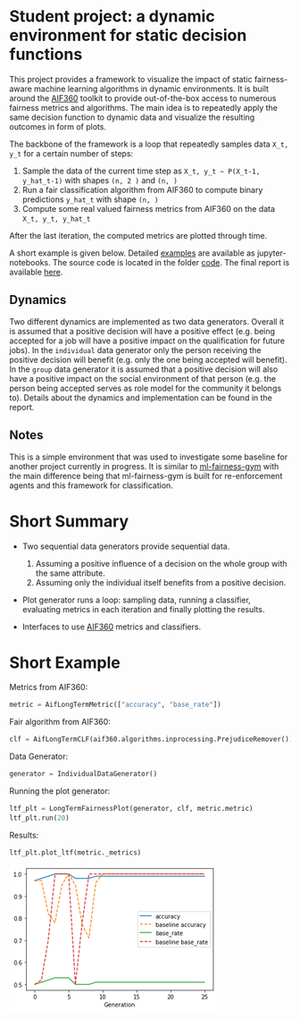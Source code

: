 # Student project: a dynamic environment for static decision functions
This project provides a framework to visualize the impact of static fairness-aware machine learning algorithms in 
dynamic environments. It is built around the [AIF360](https://github.com/IBM/AIF360) toolkit to provide out-of-the-box 
access to numerous fairness metrics and algorithms. The main idea is to repeatedly apply the same decision 
function to dynamic data and visualize the resulting outcomes in form of plots. 

The backbone of the framework is a loop that repeatedly samples data ```X_t, y_t``` for a certain number of steps:

1. Sample the data of the current time step as ```X_t, y_t ~ P(X_t-1, y_hat_t-1)``` with shapes ``(n, 2 )`` and ``(n, )``
1. Run a fair classification algorithm from AIF360 to compute binary predictions ```y_hat_t``` with shape ``(n, )``
1. Compute some real valued fairness metrics from AIF360 on the data ```X_t, y_t, y_hat_t```

After the last iteration, the computed metrics are plotted through time.

A short example is given below. Detailed [examples](https://github.com/danilobr94/dynamic-aif-framework/tree/master/examples) 
are available as jupyter-notebooks. The source code is located in the folder [code](https://github.com/danilobr94/dynamic-aif-framework/tree/master/code).
The final report is available [here](https://github.com/danilobr94/dynamic-aif-framework/blob/master/examples/report.pdf). 

## Dynamics
Two different dynamics are implemented as two data generators. Overall it is assumed that a positive decision will 
have a positive effect (e.g. being accepted for a job will have a positive impact on the qualification for future jobs). 
In the ``individual`` data generator only the person receiving the positive decision 
will benefit (e.g. only the one being accepted will benefit). In the ``group`` data generator it is assumed that a 
positive decision will also have a positive impact on the social environment of that person 
(e.g. the person being accepted serves as role model for the community it belongs to).
Details about the dynamics and implementation can be found in the report.

## Notes
This is a simple environment that was used to investigate some baseline for another project currently in progress.
It is similar to [ml-fairness-gym](https://github.com/google/ml-fairness-gym) with the main difference being
that ml-fairness-gym is built for re-enforcement agents and this framework for classification.

# Short Summary
- Two sequential data generators provide sequential data.
	1. Assuming a positive influence of a decision on the whole group with the same attribute.
	1. Assuming only the individual itself benefits from a positive decision.

- Plot generator runs a loop: sampling data, running a classifier, evaluating metrics in each iteration and finally plotting the results.
- Interfaces to use [AIF360](https://github.com/IBM/AIF360) metrics and classifiers.  

# Short Example

Metrics from AIF360:
```python
metric = AifLongTermMetric(["accuracy", "base_rate"])
```

Fair algorithm from AIF360: 
```python
clf = AifLongTermCLF(aif360.algorithms.inprocessing.PrejudiceRemover())
```

Data Generator:
```python
generator = IndividualDataGenerator()
```

Running the plot generator:
```python
ltf_plt = LongTermFairnessPlot(generator, clf, metric.metric)
ltf_plt.run(20)
```

Results:
```python
ltf_plt.plot_ltf(metric._metrics)
```

![Results](https://github.com/danilobr94/dynamic-aif-framework/blob/master/ltf/example_plot.png)
